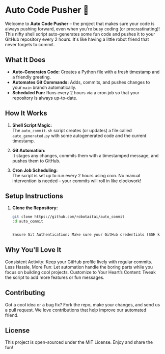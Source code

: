 # Auto Code Pusher 🚀

Welcome to **Auto Code Pusher** – the project that makes sure your code is always pushing forward, even when you're busy coding (or procrastinating)! This nifty shell script auto-generates some fun code and pushes it to your GitHub repository every 2 hours. It's like having a little robot friend that never forgets to commit.

## What It Does

- **Auto-Generates Code:** Creates a Python file with a fresh timestamp and a friendly greeting.
- **Automates Git Commands:** Adds, commits, and pushes changes to your `main` branch automatically.
- **Scheduled Fun:** Runs every 2 hours via a cron job so that your repository is always up-to-date.

## How It Works

1. **Shell Script Magic:**  
   The `auto_commit.sh` script creates (or updates) a file called `auto_generated.py` with some autogenerated code and the current timestamp.

2. **Git Automation:**  
   It stages any changes, commits them with a timestamped message, and pushes them to GitHub.

3. **Cron Job Scheduling:**  
   The script is set up to run every 2 hours using cron. No manual intervention is needed – your commits will roll in like clockwork!

## Setup Instructions

1. **Clone the Repository:**
   ```bash
   git clone https://github.com/robotaitai/auto_commit
   cd auto_commit


   Ensure Git Authentication: Make sure your GitHub credentials (SSH keys or HTTPS credentials) are set up correctly to allow passwordless pushes.

## Why You'll Love It
   Consistent Activity: Keep your GitHub profile lively with regular commits.
   Less Hassle, More Fun: Let automation handle the boring parts while you focus on building cool projects.
   Customize to Your Heart’s Content: Tweak the script to add more features or fun messages.
## Contributing
   Got a cool idea or a bug fix? Fork the repo, make your changes, and send us a pull request. We love contributions that help improve our automated friend.

## License
   This project is open-sourced under the MIT License. Enjoy and share the fun!

